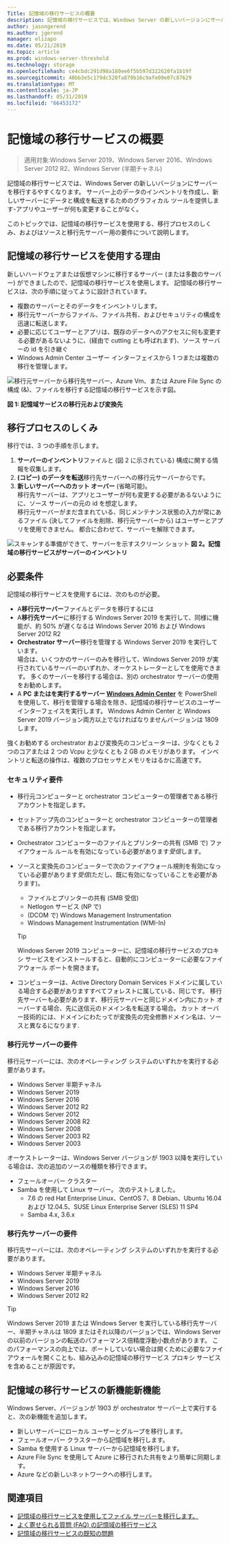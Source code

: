 ```yaml
---
Title: 記憶域の移行サービスの概要
description: 記憶域の移行サービスでは、Windows Server の新しいバージョンにサーバーを移行するやすくなります。 サーバー上のデータのインベントリを作成し、新しいサーバーにデータと構成を転送するためのグラフィカル ツールを提供します-アプリやユーザーが何も変更することがなく。
author: jasongerend
ms.author: jgerend
manager: elizapo
ms.date: 05/21/2019
ms.topic: article
ms.prod: windows-server-threshold
ms.technology: storage
ms.openlocfilehash: ce4cbdc291d98a180ee6f5b597d322620fa1b19f
ms.sourcegitcommit: 48bb3e5c179dc520fa879b16c9afe09e07c87629
ms.translationtype: MT
ms.contentlocale: ja-JP
ms.lasthandoff: 05/31/2019
ms.locfileid: "66453172"
---
```

# <a name="storage-migration-service-overview"></a>記憶域の移行サービスの概要

>適用対象:Windows Server 2019、Windows Server 2016、Windows Server 2012 R2、Windows Server (半期チャネル)

記憶域の移行サービスでは、Windows Server の新しいバージョンにサーバーを移行するやすくなります。 サーバー上のデータのインベントリを作成し、新しいサーバーにデータと構成を転送するためのグラフィカル ツールを提供します-アプリやユーザーが何も変更することがなく。

このトピックでは、記憶域の移行サービスを使用する、移行プロセスのしくみ、およびはソースと移行先サーバー用の要件について説明します。

## <a name="why-use-storage-migration-service"></a>記憶域の移行サービスを使用する理由

新しいハードウェアまたは仮想マシンに移行するサーバー (または多数のサーバー) ができましたので、記憶域の移行サービスを使用します。 記憶域の移行サービスは、次の手順に従ってように設計されています。

- 複数のサーバーとそのデータをインベントリします。
- 移行元サーバーからファイル、ファイル共有、およびセキュリティの構成を迅速に転送します。
- 必要に応じてユーザーとアプリは、既存のデータへのアクセスに何も変更する必要があるないように、(経由で cutting とも呼ばれます)、ソース サーバーの id を引き継ぐ
- Windows Admin Center ユーザー インターフェイスから 1 つまたは複数の移行を管理します。

![移行元サーバーから移行先サーバー、Azure Vm、または Azure File Sync の構成 (&)、ファイルを移行する記憶域の移行サービスを示す図。](media/overview/storage-migration-service-diagram.png)

**図 1: 記憶域サービスの移行元および変換先**

## <a name="how-the-migration-process-works"></a>移行プロセスのしくみ

移行では、3 つの手順を示します。

1. **サーバーのインベントリ**ファイルと (図 2 に示されている) 構成に関する情報を収集します。
2. **(コピー) のデータを転送**移行先サーバーへの移行元サーバーからです。
3. **新しいサーバーへのカット オーバー** (省略可能)。<br>移行先サーバーは、アプリとユーザーが何も変更する必要があるないようにに、ソース サーバーの元の id を想定します。 <br>移行元サーバーがまだ含まれている、同じメンテナンス状態の入力が常にあるファイル (決してファイルを削除、移行元サーバーから) はユーザーとアプリを使用できません。 都合に合わせて、サーバーを解除できます。

![スキャンする準備ができて、サーバーを示すスクリーン ショット](media/migrate/inventory.png)
**図 2。記憶域の移行サービスがサーバーのインベントリ**

## <a name="requirements"></a>必要条件

記憶域の移行サービスを使用するには、次のものが必要。

- A**移行元サーバー**ファイルとデータを移行するには
- A**移行先サーバー**に移行する Windows Server 2019 を実行して、同様に機能が、約 50% が遅くなるは Windows Server 2016 および Windows Server 2012 R2
- **Orchestrator サーバー**移行を管理する Windows Server 2019 を実行しています。  <br>場合は、いくつかのサーバーのみを移行して、Windows Server 2019 が実行されているサーバーのいずれか、オーケストレーターとしてを使用できます。 多くのサーバーを移行する場合は、別の orchestrator サーバーの使用をお勧めします。
- A **PC またはを実行するサーバー [Windows Admin Center](../../manage/windows-admin-center/understand/windows-admin-center.md)** を PowerShell を使用して、移行を管理する場合を除き、記憶域の移行サービスのユーザー インターフェイスを実行します。 Windows Admin Center と Windows Server 2019 バージョン両方以上でなければなりませんバージョンは 1809 します。

強くお勧めする orchestrator および変換先のコンピューターは、少なくとも 2 つのコアまたは 2 つの Vcpu と少なくとも 2 GB のメモリがあります。 インベントリと転送の操作は、複数のプロセッサとメモリをはるかに高速です。

### <a name="security-requirements"></a>セキュリティ要件

- 移行元コンピューターと orchestrator コンピューターの管理者である移行アカウントを指定します。
- セットアップ先のコンピューターと orchestrator コンピューターの管理者である移行アカウントを指定します。
- Orchestrator コンピューターのファイルとプリンターの共有 (SMB で) ファイアウォール ルールを有効になっている必要があります*受信*します。
- ソースと変換先のコンピューターで次のファイアウォール規則を有効になっている必要があります*受信*(ただし、既に有効になっていることを必要があります)。
  - ファイルとプリンターの共有 (SMB 受信)
  - Netlogon サービス (NP で)
  - (DCOM で) Windows Management Instrumentation
  - Windows Management Instrumentation (WMI-In)
  
  > [!TIP]
  > Windows Server 2019 コンピューターに、記憶域の移行サービスのプロキシ サービスをインストールすると、自動的にコンピューターに必要なファイアウォール ポートを開きます。
- コンピューターは、Active Directory Domain Services ドメインに属している場合する必要がありますすべてフォレストに属している、同じです。 移行先サーバーも必要があります、移行元サーバーと同じドメイン内にカット オーバーする場合、先に送信元のドメイン名を転送する場合。 カット オーバー技術的には、ドメインにわたってが変換先の完全修飾ドメイン名は、ソースと異なるになります.

### <a name="requirements-for-source-servers"></a>移行元サーバーの要件

移行元サーバーには、次のオペレーティング システムのいずれかを実行する必要があります。

- Windows Server 半期チャネル
- Windows Server 2019
- Windows Server 2016
- Windows Server 2012 R2
- Windows Server 2012
- Windows Server 2008 R2
- Windows Server 2008
- Windows Server 2003 R2
- Windows Server 2003

オーケストレーターは、Windows Server バージョンが 1903 以降を実行している場合は、次の追加のソースの種類を移行できます。

- フェールオーバー クラスター
- Samba を使用して Linux サーバー。 次のテストしました。
    - 7.6 の red Hat Enterprise Linux、CentOS 7、8 Debian、Ubuntu 16.04 および 12.04.5、SUSE Linux Enterprise Server (SLES) 11 SP4
    - Samba 4.x, 3.6.x

### <a name="requirements-for-destination-servers"></a>移行先サーバーの要件

移行先サーバーには、次のオペレーティング システムのいずれかを実行する必要があります。

- Windows Server 半期チャネル
- Windows Server 2019
- Windows Server 2016
- Windows Server 2012 R2

> [!TIP]
> Windows Server 2019 または Windows Server を実行している移行先サーバー、半期チャネルは 1809 またはそれ以降のバージョンでは、Windows Server の以前のバージョンの転送のパフォーマンス倍精度浮動小数点があります。 このパフォーマンスの向上では、ポートしていない場合は開くために必要なファイアウォールを開くことも、組み込みの記憶域の移行サービス プロキシ サービスを含めることが原因です。

## <a name="whats-new-in-storage-migration-service"></a>記憶域の移行サービスの新機能新機能

Windows Server、バージョンが 1903 が orchestrator サーバー上で実行すると、次の新機能を追加します。

- 新しいサーバーにローカル ユーザーとグループを移行します。
- フェールオーバー クラスターから記憶域を移行します。
- Samba を使用する Linux サーバーから記憶域を移行します。
- Azure File Sync を使用して Azure に移行された共有をより簡単に同期します。
- Azure などの新しいネットワークへの移行します。

## <a name="see-also"></a>関連項目

- [記憶域の移行サービスを使用してファイル サーバーを移行します。](migrate-data.md)
- [よく寄せられる質問 (FAQ) の記憶域の移行サービス](faq.md)
- [記憶域の移行サービスの既知の問題](known-issues.md)
